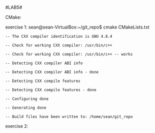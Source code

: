 #LAB5#

CMake:

exercise 1:
    sean@sean-VirtualBox:~/git_repo$ cmake CMakeLists.txt
    
    -- The CXX compiler identification is GNU 4.8.4
    
    -- Check for working CXX compiler: /usr/bin/c++
    
    -- Check for working CXX compiler: /usr/bin/c++ -- works
    
    -- Detecting CXX compiler ABI info
    
    -- Detecting CXX compiler ABI info - done
    
    -- Detecting CXX compile features
    
    -- Detecting CXX compile features - done
    
    -- Configuring done
    
    -- Generating done
    
    -- Build files have been written to: /home/sean/git_repo

  exercise 2:
  
  
  
